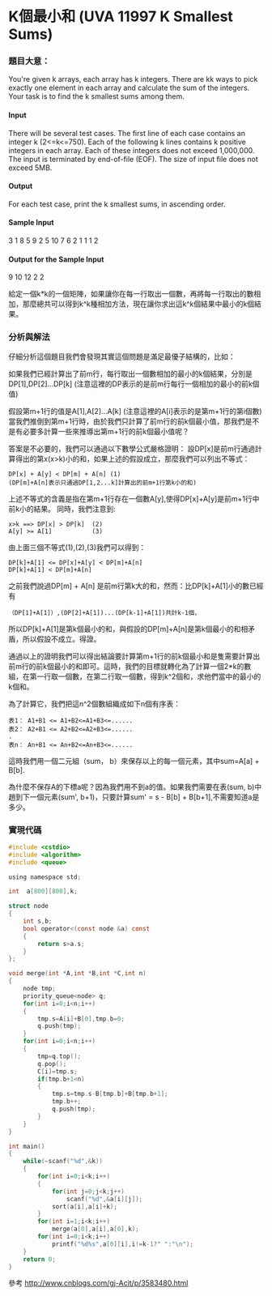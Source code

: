 # K個最小和 (UVA 11997 K Smallest Sums)

### 題目大意：

You're given k arrays, each array has k integers. There are kk ways to pick exactly one element in each array and calculate the sum of the integers. Your task is to find the k smallest sums among them.

#### Input
There will be several test cases. The first line of each case contains an integer k (2<=k<=750). Each of the following k lines contains k positive integers in each array. Each of these integers does not exceed 1,000,000. The input is terminated by end-of-file (EOF). The size of input file does not exceed 5MB.

#### Output
For each test case, print the k smallest sums, in ascending order.

#### Sample Input
3
1 8 5
9 2 5
10 7 6
2
1 1
1 2
#### Output for the Sample Input
9 10 12
2 2

給定一個k*k的一個矩陣，如果讓你在每一行取出一個數，再將每一行取出的數相加，那麼總共可以得到k^k種相加方法，現在讓你求出這k^k個結果中最小的k個結果。

### 分析與解法
仔細分析這個題目我們會發現其實這個問題是滿足最優子結構的，比如：

如果我們已經計算出了前m行，每行取出一個數相加的最小的k個結果，分別是DP[1],DP[2]...DP[k] (注意這裡的DP表示的是前m行每行一個相加的最小的前k個值)

假設第m+1行的值是A[1],A[2]...A[k] (注意這裡的A[i]表示的是第m+1行的第i個數) 當我們推倒到第m+1行時，由於我們只計算了前m行的前k個最小值，那我們是不是有必要多計算一些來推導出第m+1行的前k個最小值呢？

答案是不必要的，我們可以通過以下數學公式嚴格證明：
設DP[x]是前m行通過計算得出的第x(x>k)小的和，如果上述的假設成立，那麼我們可以列出不等式：
    
    DP[x] + A[y] < DP[m] + A[n] (1)
    (DP[m]+A[n]表示只通過DP[1,2...k]計算出的前m+1行第k小的和)

上述不等式的含義是指在第m+1行存在一個數A[y],使得DP[x]+A[y]是前m+1行中前k小的結果。
同時，我們注意到:
    
    x>k ==> DP[x] > DP[k]  (2)
    A[y] >= A[1]           (3)

由上面三個不等式(1),(2),(3)我們可以得到：

    DP[k]+A[1] <= DP[x]+A[y] < DP[m]+A[n]
    DP[k]+A[1] < DP[m]+A[n]

之前我們說過DP[m] + A[n] 是前m行第k大的和，然而：比DP[k]+A[1]小的數已經有

    （DP[1]+A[1]）,(DP[2]+A[1])...(DP[k-1]+A[1])共計k-1個，

所以DP[k]+A[1]是第k個最小的和，與假設的DP[m]+A[n]是第k個最小的和相矛盾，所以假設不成立。得證。

通過以上的證明我們可以得出結論要計算第m+1行的前k個最小和是隻需要計算出前m行的前k個最小的和即可。這時，我們的目標就轉化為了計算一個2*k的數組，在第一行取一個數，在第二行取一個數，得到k^2個和，求他們當中的最小的k個和。

為了計算它，我們把這n^2個數組織成如下n個有序表：

    表1： A1+B1 <= A1+B2<=A1+B3<=......
    表2： A2+B1 <= A2+B2<=A2+B3<=......
    .
    表n： An+B1 <= An+B2<=An+B3<=......

這時我們用一個二元組（sum， b）來保存以上的每一個元素，其中sum=A[a] + B[b].

為什麼不保存A的下標a呢？因為我們用不到a的值。如果我們需要在表(sum, b)中趙到下一個元素(sum', b+1)，只要計算sum' = s - B[b] + B[b+1],不需要知道a是多少。

### 實現代碼

```c
#include <cstdio>
#include <algorithm>
#include <queue>

using namespace std;

int  a[800][800],k;

struct node
{
    int s,b;
    bool operator<(const node &a) const
    {
        return s>a.s;
    }
};

void merge(int *A,int *B,int *C,int n)
{
    node tmp;
    priority_queue<node> q;
    for(int i=0;i<n;i++)
    {
        tmp.s=A[i]+B[0],tmp.b=0;
        q.push(tmp);
    }
    for(int i=0;i<n;i++)
    {
        tmp=q.top();
        q.pop();
        C[i]=tmp.s;
        if(tmp.b+1<n)
        {
            tmp.s=tmp.s-B[tmp.b]+B[tmp.b+1];
            tmp.b++;
            q.push(tmp);
        }
    }
}

int main()
{
    while(~scanf("%d",&k))
    {
        for(int i=0;i<k;i++)
        {
            for(int j=0;j<k;j++)
                scanf("%d",&a[i][j]);
            sort(a[i],a[i]+k);
        }
        for(int i=1;i<k;i++)
            merge(a[0],a[i],a[0],k);
        for(int i=0;i<k;i++)
            printf("%d%s",a[0][i],i!=k-1?" ":"\n");
    }
    return 0;
}
```
參考 http://www.cnblogs.com/gj-Acit/p/3583480.html

